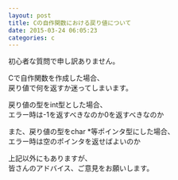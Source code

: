 ```yaml
---
layout: post
title: Cの自作関数における戻り値について
date: 2015-03-24 06:05:23
categories: c
---
```

<p>初心者な質問で申し訳ありません。</p>

<p>Cで自作関数を作成した場合、<br>
戻り値で何を返すか迷ってしまいます。</p>

<p>戻り値の型をint型とした場合、<br>
エラー時は-1を返すべきなのか0を返すべきなのか</p>

<p>また、戻り値の型をchar *等ポインタ型にした場合、<br>
エラー時は空のポインタを返せばよいのか</p>

<p>上記以外にもありますが、<br>
皆さんのアドバイス、ご意見をお願いします。</p>
